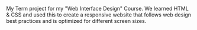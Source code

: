 My Term project for my "Web Interface Design" Course. We learned HTML & CSS and used this to create a responsive website that follows web design best practices and is optimized for different screen sizes. 
